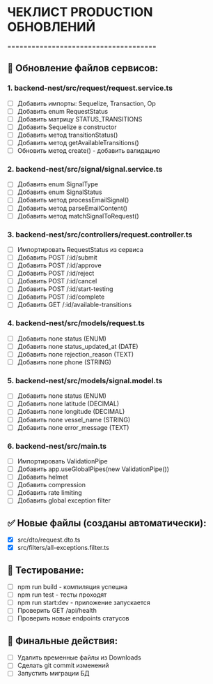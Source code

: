 
# ЧЕКЛИСТ PRODUCTION ОБНОВЛЕНИЙ
=====================================

## 📁 Обновление файлов сервисов:

### 1. backend-nest/src/request/request.service.ts
- [ ] Добавить импорты: Sequelize, Transaction, Op
- [ ] Добавить enum RequestStatus
- [ ] Добавить матрицу STATUS_TRANSITIONS
- [ ] Добавить Sequelize в constructor
- [ ] Добавить метод transitionStatus()
- [ ] Добавить метод getAvailableTransitions()
- [ ] Обновить метод create() - добавить валидацию

### 2. backend-nest/src/signal/signal.service.ts
- [ ] Добавить enum SignalType
- [ ] Добавить enum SignalStatus
- [ ] Добавить метод processEmailSignal()
- [ ] Добавить метод parseEmailContent()
- [ ] Добавить метод matchSignalToRequest()

### 3. backend-nest/src/controllers/request.controller.ts
- [ ] Импортировать RequestStatus из сервиса
- [ ] Добавить POST /:id/submit
- [ ] Добавить POST /:id/approve
- [ ] Добавить POST /:id/reject
- [ ] Добавить POST /:id/cancel
- [ ] Добавить POST /:id/start-testing
- [ ] Добавить POST /:id/complete
- [ ] Добавить GET /:id/available-transitions

### 4. backend-nest/src/models/request.ts
- [ ] Добавить поле status (ENUM)
- [ ] Добавить поле status_updated_at (DATE)
- [ ] Добавить поле rejection_reason (TEXT)
- [ ] Добавить поле phone (STRING)

### 5. backend-nest/src/models/signal.model.ts
- [ ] Добавить поле status (ENUM)
- [ ] Добавить поле latitude (DECIMAL)
- [ ] Добавить поле longitude (DECIMAL)
- [ ] Добавить поле vessel_name (STRING)
- [ ] Добавить поле error_message (TEXT)

### 6. backend-nest/src/main.ts
- [ ] Импортировать ValidationPipe
- [ ] Добавить app.useGlobalPipes(new ValidationPipe())
- [ ] Добавить helmet
- [ ] Добавить compression
- [ ] Добавить rate limiting
- [ ] Добавить global exception filter

## ✅ Новые файлы (созданы автоматически):
- [x] src/dto/request.dto.ts
- [x] src/filters/all-exceptions.filter.ts

## 🧪 Тестирование:
- [ ] npm run build - компиляция успешна
- [ ] npm run test - тесты проходят
- [ ] npm run start:dev - приложение запускается
- [ ] Проверить GET /api/health
- [ ] Проверить новые endpoints статусов

## 📝 Финальные действия:
- [ ] Удалить временные файлы из Downloads
- [ ] Сделать git commit изменений
- [ ] Запустить миграции БД
